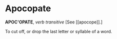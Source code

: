 # Apocopate

**APOC'OPATE**, _verb transitive_ \[See [[apocope]].\]

To cut off, or drop the last letter or syllable of a word.